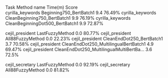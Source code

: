 Task                  Method name                                 Time(m) Score   
cyrilla_keywords      Beginning750_BertBatch1                         9.4 76.49%
cyrilla_keywords      CleanBeginning750_BertBatch1                    9.9 76.19%
cyrilla_keywords      CleanBeginningDot500_BertBatch1                 9.9 72.87%

cejil_president       LastFuzzyMethod                                 0.0 80.77%
cejil_president       All88FuzzyMethod                                0.0 22.23%
cejil_president       CleanEndDot250_BertBatch1                       3.7 70.58%
cejil_president       CleanEndDot250_MultilingualBertBatch1           4.9 69.47%
cejil_president       CleanEndDot250_MultilingualMultiBertBa…         3.6  72.5%

cejil_secretary       LastFuzzyMethod                                 0.0 92.19%
cejil_secretary       All88FuzzyMethod                                0.0 81.82%
